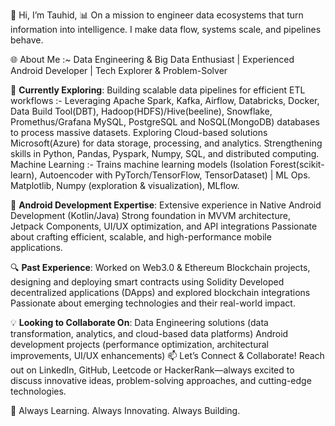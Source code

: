 👋 Hi, I’m Tauhid, 📊 On a mission to engineer data ecosystems that turn information into intelligence. I make data flow, systems scale, and pipelines behave.

🌐 About Me :~
 Data Engineering & Big Data Enthusiast |  Experienced Android Developer |  Tech Explorer & Problem-Solver

🌱 **Currently Exploring**:
Building scalable data pipelines for efficient ETL workflows :- 
Leveraging Apache Spark, Kafka, Airflow, Databricks, Docker, Data Build Tool(DBT), Hadoop(HDFS)/Hive(beeline), Snowflake, Promethus/Grafana MySQL, PostgreSQL and NoSQL(MongoDB) databases to process massive datasets.
Exploring Cloud-based solutions Microsoft(Azure) for data storage, processing, and analytics.
Strengthening skills in Python, Pandas, Pyspark, Numpy, SQL, and distributed computing.
Machine Learning :- Trains machine learning models (Isolation Forest(scikit-learn), Autoencoder with PyTorch/TensorFlow, TensorDataset) | ML Ops.
Matplotlib, Numpy (exploration & visualization), MLflow. 

📱 **Android Development Expertise**:
Extensive experience in Native Android Development (Kotlin/Java)
Strong foundation in MVVM architecture, Jetpack Components, UI/UX optimization, and API integrations
Passionate about crafting efficient, scalable, and high-performance mobile applications.

🔍 **Past Experience**:
Worked on Web3.0 & Ethereum Blockchain projects, designing and deploying smart contracts using Solidity
Developed decentralized applications (DApps) and explored blockchain integrations
Passionate about emerging technologies and their real-world impact.

💡 **Looking to Collaborate On**:
Data Engineering solutions (data transformation, analytics, and cloud-based data platforms) 
Android development projects (performance optimization, architectural improvements, UI/UX enhancements)
📫 Let’s Connect & Collaborate!
Reach out on LinkedIn, GitHub, Leetcode or HackerRank—always excited to discuss innovative ideas, problem-solving approaches, and cutting-edge technologies.

🚀 Always Learning. Always Innovating. Always Building.
